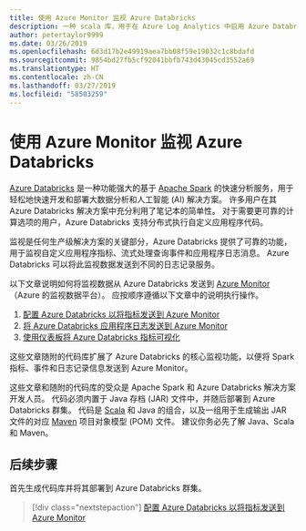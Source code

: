 ```yaml
---
title: 使用 Azure Monitor 监视 Azure Databricks
description: 一种 scala 库，用于在 Azure Log Analytics 中启用 Azure Databricks 的监视功能
author: petertaylor9999
ms.date: 03/26/2019
ms.openlocfilehash: 6d3d17b2e49919aea7bb08f59e19032c1c8bdafd
ms.sourcegitcommit: 9854bd27fb5cf92041bbfb743d43045cd3552a69
ms.translationtype: HT
ms.contentlocale: zh-CN
ms.lasthandoff: 03/27/2019
ms.locfileid: "58503259"
---
```

# <a name="monitoring-azure-databricks-with-azure-monitor"></a>使用 Azure Monitor 监视 Azure Databricks

[Azure Databricks](/azure/azure-databricks/) 是一种功能强大的基于 [Apache Spark](https://spark.apache.org/) 的快速分析服务，用于轻松地快速开发和部署大数据分析和人工智能 (AI) 解决方案。 许多用户在其 Azure Databricks 解决方案中充分利用了笔记本的简单性。 对于需要更可靠的计算选项的用户，Azure Databricks 支持分布式执行自定义应用程序代码。

监视是任何生产级解决方案的关键部分，Azure Databricks 提供了可靠的功能，用于监视自定义应用程序指标、流式处理查询事件和应用程序日志消息。 Azure Databricks 可以将此监视数据发送到不同的日志记录服务。

以下文章说明如何将监视数据从 Azure Databricks 发送到 [Azure Monitor](/azure/azure-monitor/overview)（Azure 的监视数据平台）。 应按顺序遵循以下文章中的说明执行操作。

1. [配置 Azure Databricks 以将指标发送到 Azure Monitor](./configure-cluster.md)
1. [将 Azure Databricks 应用程序日志发送到 Azure Monitor](./application-logs.md)
1. [使用仪表板将 Azure Databricks 指标可视化](./dashboards.md)

这些文章随附的代码库扩展了 Azure Databricks 的核心监视功能，以便将 Spark 指标、事件和日志记录信息发送到 Azure Monitor。

这些文章和随附的代码库的受众是 Apache Spark 和 Azure Databricks 解决方案开发人员。 代码必须内置于 Java 存档 (JAR) 文件中，并随后部署到 Azure Databricks 群集。 代码是 [Scala](https://www.scala-lang.org/) 和 Java 的组合，以及一组用于生成输出 JAR 文件的对应 [Maven](https://maven.apache.org) 项目对象模型 (POM) 文件。 建议你务必先了解 Java、Scala 和 Maven。

## <a name="next-steps"></a>后续步骤

首先生成代码库并将其部署到 Azure Databricks 群集。

> [!div class="nextstepaction"]
> [配置 Azure Databricks 以将指标发送到 Azure Monitor](./configure-cluster.md)